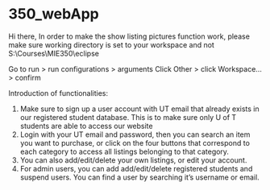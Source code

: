 # 350_webApp

Hi there,
In order to make the show listing pictures function work, please make sure working directory is set to your workspace and not S:\Courses\MIE350\eclipse

Go to run > run configurations > arguments
Click Other > click Workspace… > confirm

Introduction of functionalities:
1. Make sure to sign up a user account with UT email that already exists in our registered student database. This is to make sure only U of T students are able to access our website
2. Login with your UT email and password, then you can search an item you want to purchase, or click on the four buttons that correspond to each category to access all listings belonging to that category. 
3. You can also add/edit/delete your own listings, or edit your account. 
4. For admin users, you can add add/edit/delete registered students and suspend users. You can find a user by searching it’s username or email. 
